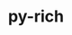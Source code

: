 ---
title: "py-rich"
layout: cache
categories: [package, develop]
meta: {"compilers": ["apple-clang@=16.0.0", "gcc@=11.4.0", "gcc@=13.2.0", "gcc@=7.5.0", "gcc@=9.4.0", "oneapi@=2024.2.1"], "num_specs": 48, "num_specs_by_stack": {"e4s": 6, "e4s-oneapi": 6, "e4s-power": 1, "ml-darwin-aarch64-mps": 5, "ml-linux-aarch64-cpu": 6, "ml-linux-aarch64-cuda": 6, "ml-linux-x86_64-cpu": 6, "ml-linux-x86_64-cuda": 6, "ml-linux-x86_64-rocm": 6, "radiuss": 12, "root": 48}, "oss": ["sequoia", "ubuntu18.04", "ubuntu20.04", "ubuntu22.04", "ubuntu24.04"], "platforms": ["darwin", "linux"], "stacks": ["e4s", "e4s-oneapi", "e4s-power", "ml-darwin-aarch64-mps", "ml-linux-aarch64-cpu", "ml-linux-aarch64-cuda", "ml-linux-x86_64-cpu", "ml-linux-x86_64-cuda", "ml-linux-x86_64-rocm", "radiuss", "root"], "targets": ["aarch64", "ppc64le", "x86_64_v3"], "versions": ["12.5.1", "13.7.1"]}
spec_details: [{"compiler": "gcc@=7.5.0", "hash": "2pzfvp7hiiessqjdqv5cqbgvean4ithw", "os": "ubuntu18.04", "platform": "linux", "size": "-", "stacks": ["radiuss", "root"], "target": "x86_64_v3", "variants": ["build_system=python_pip"], "versions": ["13.7.1"]}, {"compiler": "gcc@=13.2.0", "hash": "36eo42ztlhrhtcjvj3qcacxbbrdyiesb", "os": "ubuntu24.04", "platform": "linux", "size": "-", "stacks": ["ml-linux-x86_64-rocm", "root"], "target": "x86_64_v3", "variants": ["build_system=python_pip"], "versions": ["13.7.1"]}, {"compiler": "apple-clang@=16.0.0", "hash": "3r4mowvqfugfzlyfi3apyoblmiupsjyj", "os": "sequoia", "platform": "darwin", "size": "-", "stacks": ["ml-darwin-aarch64-mps", "root"], "target": "aarch64", "variants": ["build_system=python_pip"], "versions": ["13.7.1"]}, {"compiler": "gcc@=13.2.0", "hash": "3sqxaglr2ljwfwjgygojoy42vtvtzh3p", "os": "ubuntu24.04", "platform": "linux", "size": "-", "stacks": ["ml-linux-x86_64-rocm", "root"], "target": "x86_64_v3", "variants": ["build_system=python_pip"], "versions": ["13.7.1"]}, {"compiler": "gcc@=11.4.0", "hash": "4wubeh2gs6u26fa2nhsl6dj6itufq23t", "os": "ubuntu22.04", "platform": "linux", "size": "-", "stacks": ["e4s", "root"], "target": "x86_64_v3", "variants": ["build_system=python_pip"], "versions": ["12.5.1"]}, {"compiler": "apple-clang@=16.0.0", "hash": "5i5dfr53hbonhoiowvjy3ixo3sddylv5", "os": "sequoia", "platform": "darwin", "size": "-", "stacks": ["ml-darwin-aarch64-mps", "root"], "target": "aarch64", "variants": ["build_system=python_pip"], "versions": ["13.7.1"]}, {"compiler": "gcc@=11.4.0", "hash": "6c2ofnowg7fbui3pmgak25v663lsyftt", "os": "ubuntu22.04", "platform": "linux", "size": "-", "stacks": ["e4s", "root"], "target": "x86_64_v3", "variants": ["build_system=python_pip"], "versions": ["12.5.1"]}, {"compiler": "gcc@=7.5.0", "hash": "6sbm4hutrpwa5e53d3l2eod7famz2gfv", "os": "ubuntu18.04", "platform": "linux", "size": "-", "stacks": ["radiuss", "root"], "target": "x86_64_v3", "variants": ["build_system=python_pip"], "versions": ["13.7.1"]}, {"compiler": "apple-clang@=16.0.0", "hash": "abztilnkrwebpm6qhgae65gzerruqudt", "os": "sequoia", "platform": "darwin", "size": "-", "stacks": ["ml-darwin-aarch64-mps", "root"], "target": "aarch64", "variants": ["build_system=python_pip"], "versions": ["13.7.1"]}, {"compiler": "gcc@=13.2.0", "hash": "apewfk5hf6coi2vclfzwkzikhoestz2k", "os": "ubuntu24.04", "platform": "linux", "size": "-", "stacks": ["ml-linux-aarch64-cpu", "ml-linux-aarch64-cuda", "root"], "target": "aarch64", "variants": ["build_system=python_pip"], "versions": ["13.7.1"]}, {"compiler": "gcc@=7.5.0", "hash": "chgeck3i24licj3ls3wtxh72hvpmbpnx", "os": "ubuntu18.04", "platform": "linux", "size": "-", "stacks": ["radiuss", "root"], "target": "x86_64_v3", "variants": ["build_system=python_pip"], "versions": ["13.7.1"]}, {"compiler": "oneapi@=2024.2.1", "hash": "ci5ocz2ilahweibwzgsq6jv6h6u4murd", "os": "ubuntu22.04", "platform": "linux", "size": "-", "stacks": ["e4s-oneapi", "root"], "target": "x86_64_v3", "variants": ["build_system=python_pip"], "versions": ["12.5.1"]}, {"compiler": "gcc@=11.4.0", "hash": "dz6x2ptvcbyahe7xdwhpkq2cbhktutcf", "os": "ubuntu22.04", "platform": "linux", "size": "-", "stacks": ["e4s", "root"], "target": "x86_64_v3", "variants": ["build_system=python_pip"], "versions": ["12.5.1"]}, {"compiler": "gcc@=13.2.0", "hash": "efv64xbjcs753a2iw6raeevmrz4rmf4f", "os": "ubuntu24.04", "platform": "linux", "size": "-", "stacks": ["ml-linux-aarch64-cpu", "ml-linux-aarch64-cuda", "root"], "target": "aarch64", "variants": ["build_system=python_pip"], "versions": ["13.7.1"]}, {"compiler": "gcc@=13.2.0", "hash": "ev5zmdvbxcpld7zzuyr4tdsj2nojxesw", "os": "ubuntu24.04", "platform": "linux", "size": "-", "stacks": ["ml-linux-aarch64-cpu", "ml-linux-aarch64-cuda", "root"], "target": "aarch64", "variants": ["build_system=python_pip"], "versions": ["13.7.1"]}, {"compiler": "gcc@=13.2.0", "hash": "fk3x4meskgzhkzkhghr7zgbljnskwr3z", "os": "ubuntu24.04", "platform": "linux", "size": "-", "stacks": ["ml-linux-x86_64-rocm", "root"], "target": "x86_64_v3", "variants": ["build_system=python_pip"], "versions": ["13.7.1"]}, {"compiler": "gcc@=9.4.0", "hash": "fn2xlurx5ddgwhanmkihkgvukpng2pfl", "os": "ubuntu20.04", "platform": "linux", "size": "-", "stacks": ["e4s-power", "root"], "target": "ppc64le", "variants": ["build_system=python_pip"], "versions": ["12.5.1"]}, {"compiler": "gcc@=13.2.0", "hash": "hakriaj2ojilclwg6thbsgfpcvn3psh4", "os": "ubuntu24.04", "platform": "linux", "size": "-", "stacks": ["ml-linux-aarch64-cpu", "ml-linux-aarch64-cuda", "root"], "target": "aarch64", "variants": ["build_system=python_pip"], "versions": ["13.7.1"]}, {"compiler": "gcc@=13.2.0", "hash": "hcgu2avqb2i6vlepfrlpa7o5ze6ldti5", "os": "ubuntu24.04", "platform": "linux", "size": "-", "stacks": ["ml-linux-x86_64-rocm", "root"], "target": "x86_64_v3", "variants": ["build_system=python_pip"], "versions": ["13.7.1"]}, {"compiler": "gcc@=13.2.0", "hash": "hlddg3xvwmecrgaditm72w4ir6n3azdm", "os": "ubuntu24.04", "platform": "linux", "size": "-", "stacks": ["ml-linux-x86_64-cpu", "ml-linux-x86_64-cuda", "root"], "target": "x86_64_v3", "variants": ["build_system=python_pip"], "versions": ["13.7.1"]}, {"compiler": "oneapi@=2024.2.1", "hash": "hzokldbovng64e4mmsuqzgaylfihgwqx", "os": "ubuntu22.04", "platform": "linux", "size": "-", "stacks": ["e4s-oneapi", "root"], "target": "x86_64_v3", "variants": ["build_system=python_pip"], "versions": ["12.5.1"]}, {"compiler": "gcc@=7.5.0", "hash": "jvfi6fmazcwixa4dmzlm3geuiw2ug3il", "os": "ubuntu18.04", "platform": "linux", "size": "-", "stacks": ["radiuss", "root"], "target": "x86_64_v3", "variants": ["build_system=python_pip"], "versions": ["13.7.1"]}, {"compiler": "gcc@=7.5.0", "hash": "jvwle3xhlze4fev5azojrpeyote5tk6c", "os": "ubuntu18.04", "platform": "linux", "size": "-", "stacks": ["radiuss", "root"], "target": "x86_64_v3", "variants": ["build_system=python_pip"], "versions": ["13.7.1"]}, {"compiler": "gcc@=13.2.0", "hash": "kkznmc2kt476lys54lkjiwpgerg74w4b", "os": "ubuntu24.04", "platform": "linux", "size": "-", "stacks": ["ml-linux-x86_64-rocm", "root"], "target": "x86_64_v3", "variants": ["build_system=python_pip"], "versions": ["13.7.1"]}, {"compiler": "oneapi@=2024.2.1", "hash": "kxsjemkxjyqre6jp5rogzjrvhnojqsrr", "os": "ubuntu22.04", "platform": "linux", "size": "-", "stacks": ["e4s-oneapi", "root"], "target": "x86_64_v3", "variants": ["build_system=python_pip"], "versions": ["12.5.1"]}, {"compiler": "apple-clang@=16.0.0", "hash": "llraqbztcn5tkkxukhr75zue5minmkuj", "os": "sequoia", "platform": "darwin", "size": "-", "stacks": ["ml-darwin-aarch64-mps", "root"], "target": "aarch64", "variants": ["build_system=python_pip"], "versions": ["13.7.1"]}, {"compiler": "gcc@=7.5.0", "hash": "matjbs3n3zalqpulehm7hzz2gv4dy35g", "os": "ubuntu18.04", "platform": "linux", "size": "-", "stacks": ["radiuss", "root"], "target": "x86_64_v3", "variants": ["build_system=python_pip"], "versions": ["13.7.1"]}, {"compiler": "oneapi@=2024.2.1", "hash": "mgqvpxcncpp67eaqghia2bwrges24mqk", "os": "ubuntu22.04", "platform": "linux", "size": "-", "stacks": ["e4s-oneapi", "root"], "target": "x86_64_v3", "variants": ["build_system=python_pip"], "versions": ["12.5.1"]}, {"compiler": "gcc@=13.2.0", "hash": "mq6iiikyn6ik7lp4zyw6yt42w4mnmx66", "os": "ubuntu24.04", "platform": "linux", "size": "-", "stacks": ["ml-linux-x86_64-cpu", "ml-linux-x86_64-cuda", "root"], "target": "x86_64_v3", "variants": ["build_system=python_pip"], "versions": ["13.7.1"]}, {"compiler": "gcc@=13.2.0", "hash": "nvvywp55tk4h4nane2amsrnifu4nqq3l", "os": "ubuntu24.04", "platform": "linux", "size": "-", "stacks": ["ml-linux-x86_64-rocm", "root"], "target": "x86_64_v3", "variants": ["build_system=python_pip"], "versions": ["13.7.1"]}, {"compiler": "gcc@=11.4.0", "hash": "ottkm3cxemvqkwj7wdbpmeftvtzbgyqv", "os": "ubuntu22.04", "platform": "linux", "size": "-", "stacks": ["e4s", "root"], "target": "x86_64_v3", "variants": ["build_system=python_pip"], "versions": ["12.5.1"]}, {"compiler": "gcc@=7.5.0", "hash": "pa7wll72mvvandxbofajhehufq5iuree", "os": "ubuntu18.04", "platform": "linux", "size": "-", "stacks": ["radiuss", "root"], "target": "x86_64_v3", "variants": ["build_system=python_pip"], "versions": ["13.7.1"]}, {"compiler": "gcc@=7.5.0", "hash": "pfopbenpxy2ial3e47meb4oit2i6mlwp", "os": "ubuntu18.04", "platform": "linux", "size": "-", "stacks": ["radiuss", "root"], "target": "x86_64_v3", "variants": ["build_system=python_pip"], "versions": ["13.7.1"]}, {"compiler": "gcc@=7.5.0", "hash": "qxcerdec3hgd4svufzk7yyl66yoc5qub", "os": "ubuntu18.04", "platform": "linux", "size": "-", "stacks": ["radiuss", "root"], "target": "x86_64_v3", "variants": ["build_system=python_pip"], "versions": ["13.7.1"]}, {"compiler": "gcc@=13.2.0", "hash": "rdccmmr2on5lybnqu5tphjoers2pbyuj", "os": "ubuntu24.04", "platform": "linux", "size": "-", "stacks": ["ml-linux-x86_64-cpu", "ml-linux-x86_64-cuda", "root"], "target": "x86_64_v3", "variants": ["build_system=python_pip"], "versions": ["13.7.1"]}, {"compiler": "gcc@=13.2.0", "hash": "t4gpil433qy3mjswhmdingvldwjaogte", "os": "ubuntu24.04", "platform": "linux", "size": "-", "stacks": ["ml-linux-x86_64-cpu", "ml-linux-x86_64-cuda", "root"], "target": "x86_64_v3", "variants": ["build_system=python_pip"], "versions": ["13.7.1"]}, {"compiler": "gcc@=7.5.0", "hash": "ttv7ci4yql7rw6ijbctcxvxqshue6coz", "os": "ubuntu18.04", "platform": "linux", "size": "-", "stacks": ["radiuss", "root"], "target": "x86_64_v3", "variants": ["build_system=python_pip"], "versions": ["13.7.1"]}, {"compiler": "gcc@=7.5.0", "hash": "tztpcbtdbgfjndkyss4iwbedluj7d2zk", "os": "ubuntu18.04", "platform": "linux", "size": "-", "stacks": ["radiuss", "root"], "target": "x86_64_v3", "variants": ["build_system=python_pip"], "versions": ["13.7.1"]}, {"compiler": "gcc@=13.2.0", "hash": "udwqz334fjvbrii2dicv3gzmpfxgdpss", "os": "ubuntu24.04", "platform": "linux", "size": "-", "stacks": ["ml-linux-x86_64-cpu", "ml-linux-x86_64-cuda", "root"], "target": "x86_64_v3", "variants": ["build_system=python_pip"], "versions": ["13.7.1"]}, {"compiler": "gcc@=13.2.0", "hash": "uufprfti7uxu5sqkjblnti2aqueojjkv", "os": "ubuntu24.04", "platform": "linux", "size": "-", "stacks": ["ml-linux-x86_64-cpu", "ml-linux-x86_64-cuda", "root"], "target": "x86_64_v3", "variants": ["build_system=python_pip"], "versions": ["13.7.1"]}, {"compiler": "gcc@=11.4.0", "hash": "v4rya2bd2gg54bjd4a5slgxjv4csdwqt", "os": "ubuntu22.04", "platform": "linux", "size": "-", "stacks": ["e4s", "root"], "target": "x86_64_v3", "variants": ["build_system=python_pip"], "versions": ["12.5.1"]}, {"compiler": "apple-clang@=16.0.0", "hash": "v6rpksdwy3vr3suqmtxvt5xrktwgezy5", "os": "sequoia", "platform": "darwin", "size": "-", "stacks": ["ml-darwin-aarch64-mps", "root"], "target": "aarch64", "variants": ["build_system=python_pip"], "versions": ["13.7.1"]}, {"compiler": "gcc@=13.2.0", "hash": "vhkbvc2sm65752hcvlgsl5z3axuahejj", "os": "ubuntu24.04", "platform": "linux", "size": "-", "stacks": ["ml-linux-aarch64-cpu", "ml-linux-aarch64-cuda", "root"], "target": "aarch64", "variants": ["build_system=python_pip"], "versions": ["13.7.1"]}, {"compiler": "oneapi@=2024.2.1", "hash": "wtlm726ee35xu3jhzm2qmjiawejam6ak", "os": "ubuntu22.04", "platform": "linux", "size": "-", "stacks": ["e4s-oneapi", "root"], "target": "x86_64_v3", "variants": ["build_system=python_pip"], "versions": ["12.5.1"]}, {"compiler": "gcc@=13.2.0", "hash": "wwytksuxyymmzmjhabwhl2f4r23dt3ri", "os": "ubuntu24.04", "platform": "linux", "size": "-", "stacks": ["ml-linux-aarch64-cpu", "ml-linux-aarch64-cuda", "root"], "target": "aarch64", "variants": ["build_system=python_pip"], "versions": ["13.7.1"]}, {"compiler": "gcc@=7.5.0", "hash": "y5hwuiyg5hujh6gvm62iwzfbxjqe6ioz", "os": "ubuntu18.04", "platform": "linux", "size": "-", "stacks": ["radiuss", "root"], "target": "x86_64_v3", "variants": ["build_system=python_pip"], "versions": ["13.7.1"]}, {"compiler": "oneapi@=2024.2.1", "hash": "yj3mkl65tn7e24rgqmvkpsp753y5tvy4", "os": "ubuntu22.04", "platform": "linux", "size": "-", "stacks": ["e4s-oneapi", "root"], "target": "x86_64_v3", "variants": ["build_system=python_pip"], "versions": ["12.5.1"]}, {"compiler": "gcc@=11.4.0", "hash": "zjocq3tek5hnhrxv7lis6kbdpw5xg6ja", "os": "ubuntu22.04", "platform": "linux", "size": "-", "stacks": ["e4s", "root"], "target": "x86_64_v3", "variants": ["build_system=python_pip"], "versions": ["12.5.1"]}]
---